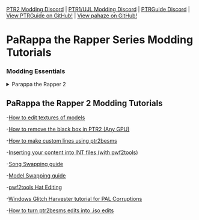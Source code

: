 [PTR2 Modding Discord](https://discord.gg/RVa7XQc) | [PTR1/UJL Modding Discord](https://discord.gg/nA5Hkf2) | [PTRGuide Discord](https://discord.gg/Ssy9qsu) | [View PTRGuide on GitHub!](https://github.com/ptrguide/ptrguide.github.io) | [View pahaze on GitHub!](https://github.com/pahaze/)

# PaRappa the Rapper Series Modding Tutorials

### Modding Essentials

<details>
<summary>Parappa the Rapper 2</summary>

+ [.iso Editing Tools](https://ptrguide.github.io/ptr2/ptr2-iso-edit-tools)
+ [BPM list](https://ptrguide.github.io/ptr2/bpmlist)
</details>

## PaRappa the Rapper 2 Modding Tutorials

-[How to edit textures of models](https://ptrguide.github.io/ptr2/edit-textures-of-models)

-[How to remove the black box in PTR2 (Any GPU)](https://ptrguide.github.io/ptr2/anti-black-box)

-[How to make custom lines using ptr2besms](https://ptrguide.github.io/ptr2/ptr2besms)

-[Inserting your content into INT files (with pwf2tools)](https://ptrguide.github.io/ptr2/easy-custom-files-into-int-files)

-[Song Swapping guide](https://ptrguide.github.io/ptr2/song-swapping-in-ptr2)

-[Model Swapping guide](https://ptrguide.github.io/ptr2/ptr2-model-swapping)

-[pwf2tools Hat Editing](https://ptrguide.github.io/ptr2/hat-editing)

-[Windows Glitch Harvester tutorial for PAL Corruptions](https://ptrguide.github.io/ptr2/wgh-pal)

-[How to turn ptr2besms edits into .iso edits](https://ptrguide.github.io/ptr2/permanent-ptr2besms)